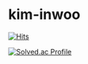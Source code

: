 # kim-inwoo
[![Hits](https://hits.seeyoufarm.com/api/count/incr/badge.svg?url=https%3A%2F%2Fgithub.com%2FAzsaii&count_bg=%2379C83D&title_bg=%23555555&icon=&icon_color=%23E7E7E7&title=hits&edge_flat=false)](https://hits.seeyoufarm.com) <br>

[![Solved.ac Profile](http://mazassumnida.wtf/api/v2/generate_badge?boj=socczx)](https://solved.ac/socczx/)
